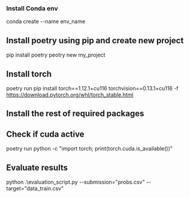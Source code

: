 ### Install Conda env

conda create --name env_name

## Install poetry using pip and create new project

pip install poetry
peotry new my_project

## Install torch

poetry run pip install torch==1.12.1+cu116 torchvision==0.13.1+cu116 -f https://download.pytorch.org/whl/torch_stable.html

## Install the rest of required packages

## Check if cuda active

poetry run python -c "import torch; print(torch.cuda.is_available())"

## Evaluate results

python .\evaluation_script.py --submission="probs.csv" --target="data_train.csv"
